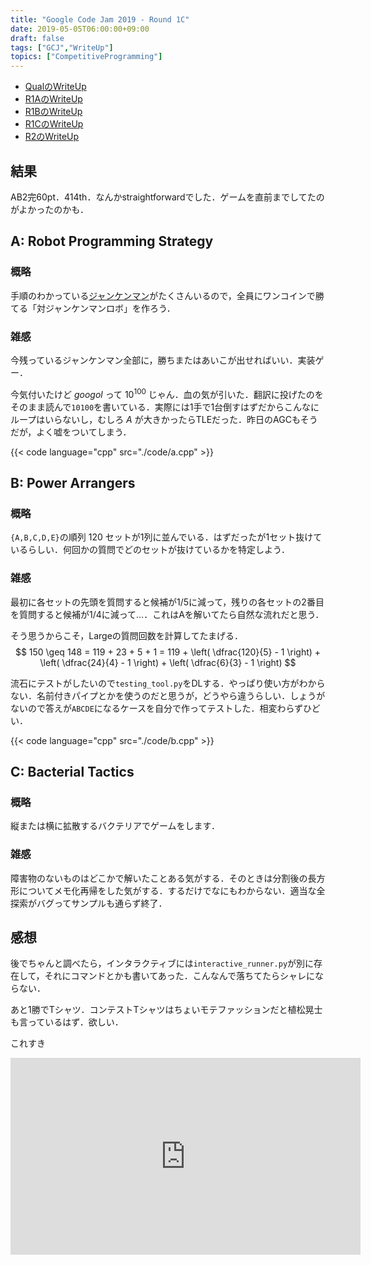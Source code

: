 ```yaml
---
title: "Google Code Jam 2019 - Round 1C"
date: 2019-05-05T06:00:00+09:00
draft: false
tags: ["GCJ","WriteUp"]
topics: ["CompetitiveProgramming"]
---
```


- [QualのWriteUp](../../04/07)
- [R1AのWriteUp](../../04/13)
- [R1BのWriteUp](../../04/29)
- [R1CのWriteUp](../05/05)
- [R2のWriteUp](../05/19)

## 結果
AB2完60pt．414th．なんかstraightforwardでした．ゲームを直前までしてたのがよかったのかも．

## A: Robot Programming Strategy
### 概略
手順のわかっている[ジャンケンマン](https://ja.wikipedia.org/wiki/%E3%82%B8%E3%83%A3%E3%83%B3%E3%82%B1%E3%83%B3%E3%83%9E%E3%83%B3_(%E3%82%A2%E3%83%BC%E3%82%B1%E3%83%BC%E3%83%89%E3%82%B2%E3%83%BC%E3%83%A0))がたくさんいるので，全員にワンコインで勝てる「対ジャンケンマンロボ」を作ろう．

### 雑感
今残っているジャンケンマン全部に，勝ちまたはあいこが出せればいい．実装ゲー．

今気付いたけど *googol* って $10^{100}$ じゃん．血の気が引いた．翻訳に投げたのをそのまま読んで`10100`を書いている．実際には1手で1台倒すはずだからこんなにループはいらないし，むしろ $A$ が大きかったらTLEだった．昨日のAGCもそうだが，よく嘘をついてしまう．

{{< code language="cpp" src="./code/a.cpp" >}}

## B: Power Arrangers
### 概略
`{A,B,C,D,E}`の順列 $120$ セットが1列に並んでいる．はずだったが1セット抜けているらしい．何回かの質問でどのセットが抜けているかを特定しよう．

### 雑感
最初に各セットの先頭を質問すると候補が1/5に減って，残りの各セットの2番目を質問すると候補が1/4に減って…．これはAを解いてたら自然な流れだと思う．

そう思うからこそ，Largeの質問回数を計算してたまげる．
$$ 150 \geq 148 = 119 + 23 + 5 + 1 = 119 + \left( \dfrac{120}{5} - 1 \right) + \left( \dfrac{24}{4} - 1 \right) + \left( \dfrac{6}{3} - 1 \right) $$

流石にテストがしたいので`testing_tool.py`をDLする．やっぱり使い方がわからない．名前付きパイプとかを使うのだと思うが，どうやら違うらしい．しょうがないので答えが`ABCDE`になるケースを自分で作ってテストした．相変わらずひどい．

{{< code language="cpp" src="./code/b.cpp" >}}

## C: Bacterial Tactics
### 概略
縦または横に拡散するバクテリアでゲームをします．

### 雑感
障害物のないものはどこかで解いたことある気がする．そのときは分割後の長方形についてメモ化再帰をした気がする．するだけでなにもわからない．適当な全探索がバグってサンプルも通らず終了．

## 感想
後でちゃんと調べたら，インタラクティブには`interactive_runner.py`が別に存在して，それにコマンドとかも書いてあった．こんなんで落ちてたらシャレにならない．

あと1勝でTシャツ．コンテストTシャツはちょいモテファッションだと植松晃士も言っているはず．欲しい．

これすき

<iframe width="560" height="315" src="https://www.youtube.com/embed/PGJlH4RP0CQ" frameborder="0" allow="accelerometer; autoplay; encrypted-media; gyroscope; picture-in-picture" allowfullscreen></iframe>
